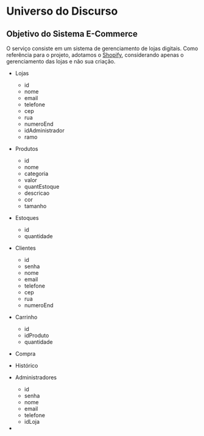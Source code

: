 <h1> 
    Universo do Discurso
</h1>

<h2>
    Objetivo do Sistema E-Commerce
</h2>

O serviço consiste em um sistema de gerenciamento de lojas digitais. Como referência para o projeto, adotamos o [Shopify](https://shopify.com/), considerando apenas o gerenciamento das lojas e não sua criação.


- Lojas
    - id
    - nome
    - email
    - telefone
    - cep
    - rua
    - numeroEnd
    - idAdministrador
    - ramo
- Produtos
    - id
    - nome
    - categoria
    - valor
    - quantEstoque
    - descricao
    - cor
    - tamanho
- Estoques
    - id
    - quantidade
- Clientes
    - id
    - senha
    - nome
    - email
    - telefone
    - cep
    - rua
    - numeroEnd

- Carrinho
    - id
    - idProduto
    - quantidade
- Compra
- Histórico
- Administradores
    - id
    - senha
    - nome
    - email
    - telefone
    - idLoja



- 